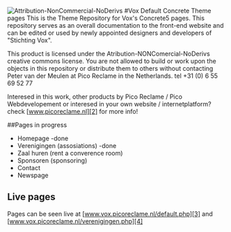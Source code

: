 ![Attribution-NonCommercial-NoDerivs][1]
#Vox Default Concrete Theme pages
This is the Theme Repository for Vox's Concrete5 pages. This repository serves as an overall documentation to the front-end website and can be edited or used by newly appointed designers and developers of "Stichting Vox". 

This product is licensed under the Atribution-NONComercial-NoDerivs creative commons license. You are not allowed to build or work upon the objects in this repository or distribute them to others without contacting Peter van der Meulen at Pico Reclame in the Netherlands. tel +31 (0) 6 55 69 52 77

Interesed in this work, other products by Pico Reclame / Pico Webdevelopement or interesed in your own website / internetplatform? check [www.picoreclame.nl][2] for more info!

##Pages in progress

 - Homepage -done
 - Verenigingen (assosiations) -done
 - Zaal huren (rent a converence room)
 - Sponsoren (sponsoring)
 - Contact
 - Newspage

## Live pages

 Pages can be seen live at [www.vox.picoreclame.nl/default.php][3] and [www.vox.picoreclame.nl/verenigingen.php][4]

 
  [1]: http://i.creativecommons.org/l/by-nc-nd/3.0/88x31.png
  [2]: http://www.picoreclame.nl
  [3]: http://www.vox.picoreclame.nl/default.php
  [4]: http://www.vox.picoreclame.nl/verenigingen.php